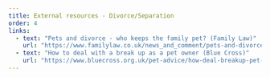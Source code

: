 ```yaml
---
title: External resources - Divorce/Separation
order: 4
links:
  - text: "Pets and divorce - who keeps the family pet? (Family Law)"
    url: "https://www.familylaw.co.uk/news_and_comment/pets-and-divorce-who-keeps-the-family-pet"
  - text: "How to deal with a break up as a pet owner (Blue Cross)"
    url: "https://www.bluecross.org.uk/pet-advice/how-deal-breakup-pet-owner"
---
```

